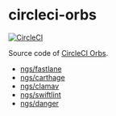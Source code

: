 # circleci-orbs

[![CircleCI](https://circleci.com/gh/ngs/circleci-orbs.svg?style=svg&circle-token=0973f62956b89b80012078daac0f10802310ad3b)](https://circleci.com/gh/ngs/circleci-orbs)

Source code of [CircleCI Orbs].

- [ngs/fastlane](https://circleci.com/orbs/registry/orb/ngs/fastlane)
- [ngs/carthage](https://circleci.com/orbs/registry/orb/ngs/carthage)
- [ngs/clamav](https://circleci.com/orbs/registry/orb/ngs/clamav)
- [ngs/swiftlint](https://circleci.com/orbs/registry/orb/ngs/swiftlint)
- [ngs/danger](https://circleci.com/orbs/registry/orb/ngs/danger)

[circleci orbs]: https://circleci.com/orbs/
